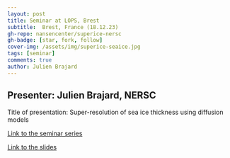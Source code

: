 ```yaml
---
layout: post
title: Seminar at LOPS, Brest
subtitle:  Brest, France (18.12.23)
gh-repo: nansencenter/superice-nersc
gh-badge: [star, fork, follow]
cover-img: /assets/img/superice-seaice.jpg
tags: [seminar]
comments: true
author: Julien Brajard
---
```


## Presenter: Julien Brajard, NERSC
  
Title of presentation: Super-resolution of sea ice thickness using diffusion models
  
[Link to the seminar series]()

[Link to the slides](../assets/slides_and_posters/Presentation_SuperIce-Introduction-JulienBrajard.pdf)
